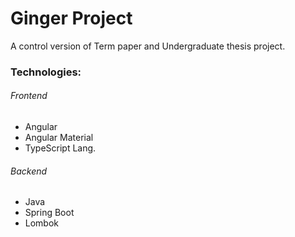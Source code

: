 # Ginger Project

A control version of Term paper and Undergraduate thesis project.

### Technologies:

###### Frontend

- Angular
- Angular Material
- TypeScript Lang.

###### Backend

- Java
- Spring Boot
- Lombok
